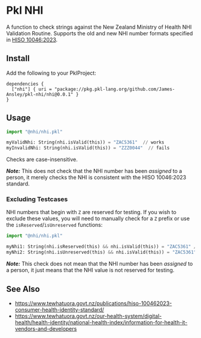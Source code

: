 # Pkl NHI

A function to check strings against the New Zealand Ministry of Health NHI
Validation Routine.
Supports the old and new NHI number formats specified in
[HISO 10046:2023](https://www.tewhatuora.govt.nz/publications/hiso-100462023-consumer-health-identity-standard/).

## Install

Add the following to your PklProject:

```
dependencies {
  ["nhi"] { uri = "package://pkg.pkl-lang.org/github.com/James-Ansley/pkl-nhi/nhi@0.0.1" }
}
```

## Usage

```python
import "@nhi/nhi.pkl"

myValidNhi: String(nhi.isValid(this)) = "ZAC5361"  // works
myInvalidNhi: String(nhi.isValid(this)) = "ZZZ0044"  // fails
```

Checks are case-insensitive.

***Note:*** This does not check that the NHI number has been _assigned_ to
a person, it merely checks the NHI is consistent with the HISO 10046:2023
standard.

### Excluding Testcases

NHI numbers that begin with `Z` are reserved for testing.
If you wish to exclude these values, you will need to manually check for a `Z`
prefix or use the `isReserved`/`isUnreserved` functions:

```python
import "@nhi/nhi.pkl"

myNhi1: String(nhi.isReserved(this) && nhi.isValid(this)) = "ZAC5361" // works
myNhi2: String(nhi.isUnreserved(this) && nhi.isValid(this)) = "ZAC5361"  // fails
```

***Note:*** This check does not mean that the NHI number has been _assigned_ to
a person, it just means that the NHI value is not reserved for testing.

## See Also

- <https://www.tewhatuora.govt.nz/publications/hiso-100462023-consumer-health-identity-standard/>
- <https://www.tewhatuora.govt.nz/our-health-system/digital-health/health-identity/national-health-index/information-for-health-it-vendors-and-developers>
